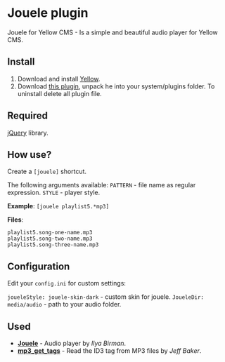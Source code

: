 # Jouele plugin
Jouele for Yellow CMS - Is a simple and beautiful audio player for Yellow CMS.

## Install
1. Download and install [Yellow](https://github.com/datenstrom/yellow/).
2. Download [this plugin](https://github.com/sashatravkina/yellow-plugin-jouele/archive/master.zip), unpack he into your system/plugins folder.
To uninstall delete all plugin file.

## Required
[jQuery](https://jquery.com) library.

## How use?
Create a `[jouele]` shortcut.

The following arguments available:
`PATTERN` - file name as regular expression.
`STYLE` - player style.

**Example**:
`[jouele playlist5.*mp3]`

**Files**:
```
playlist5.song-one-name.mp3
playlist5.song-two-name.mp3
playlist5.song-three-name.mp3
```

## Configuration
Edit your `config.ini` for custom settings:

`joueleStyle: jouele-skin-dark` - custom skin for jouele.
`JoueleDir: media/audio` - path to your audio folder.

## Used
* **[Jouele](https://ilyabirman.net/projects/jouele/)** - Audio player by *Ilya Birman*.
* **[mp3_get_tags](http://www.seabreezecomputers.com/tips/mp3_id3_tag.htm)** - Read the ID3 tag from MP3 files by *Jeff Baker*.
